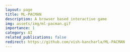 ```yaml
---
layout: page
title: ML-PACMAN
description: A browser based interactive game
img: assets/img/ml-pacman.gif
importance: 1
category: AI
related_publications: false
redirect: https://github.com/vish-kancharla/ML-PACMAN
---
```


